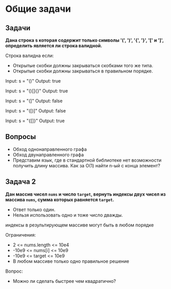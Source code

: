 # Общие задачи

## Задачи

**Дана строка s которая содержит только символы '(', ')', '{', '}', '[' и ']', определить является ли строка валидной.**

Строка валидна если:
- Открытые скобки должны закрываться скобками того же типа.
- Открытые скобки должны закрываться в правильном порядке.

Input: s = "()"
Output: true

Input: s = "()[]{}"
Output: true

Input: s = "(]"
Output: false

Input: s = "([)]"
Output: false

Input: s = "{[]}"
Output: true

## Вопросы
- Обход однонаправленного графа
- Обход двунаправленного графа
- Представим язык, где в стандартной библиотеке нет возможности получить длину массива. Как за О(1) найти n-ый с конца элемент?



## Задача 2
**Дан массив чисел `nums` и число `target`, вернуть индексы двух чисел из массива `nums`, сумма которых равняется `target`.**

- Ответ только один.
- Нельзя использовать одно и тоже число дважды.

индексы в результирующем массиве могут быть в любом порядке

Ограничения:

- 2 <= nums.length <= 10e4
- -10e9 <= nums[i] <= 10e9
- -10e9 <= target <= 10e9
- В любом массиве только одно правильное решение


Вопрос:
- Можно ли сделать быстрее чем квадратично?
